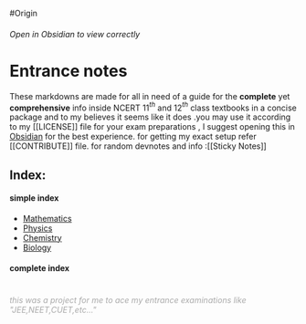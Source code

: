 #Origin
###### Open in Obsidian to view  correctly
# Entrance notes
These markdowns are made for all in need of a guide for the **complete** yet **comprehensive** info inside NCERT 11$^{th}$ and 12$^{th}$ class textbooks in a concise package and to my believes it seems like it does .you may use it according to my [[LICENSE]] file for your exam preparations , I suggest opening this in [Obsidian](https://obsidian.md/download) for the best experience.
for getting my exact setup refer [[CONTRIBUTE]] file.
for random devnotes and info :[[Sticky Notes]]

## Index:
#### simple index
- [Mathematics](Math/Math.md) 
- [Physics](Physics/Physics.md)
- [Chemistry](Chemistry/Chemistry.md)
- [Biology](Biology/Biology.md)
#### complete index
```folder-index-content
```







###### <span style="color:#aaa">this was a project for me to ace my entrance examinations like "JEE,NEET,CUET,etc..."</span>